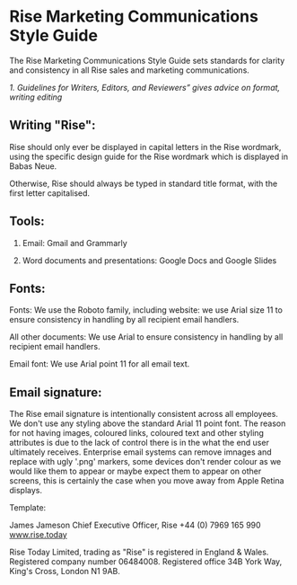 # Rise Marketing Communications Style Guide

The Rise  Marketing Communications Style Guide sets standards for clarity and consistency
in all Rise sales and marketing communications. 

*1. Guidelines for Writers, Editors, and Reviewers” gives advice on format, writing editing*

Writing "Rise": 
---

Rise should only ever be displayed in capital letters in the Rise wordmark, using the specific design guide for the Rise wordmark which is displayed in Babas Neue.

Otherwise, Rise should always be typed in standard title format, with the first letter capitalised.

Tools: 
---

1. Email: Gmail and Grammarly 

2. Word documents and presentations: Google Docs and Google Slides


Fonts: 
---

Fonts: We use the Roboto family, including website: we use Arial size 11 to ensure consistency in handling by all recipient email handlers.

All other documents: We use Arial to ensure consistency in handling by all recipient email handlers.

Email font: We use Arial point 11 for all email text.

Email signature:
---

The Rise email signature is intentionally consistent across all employees. We don't use any styling above the standard Arial 11 point font. The reason for not having images, coloured links, coloured text and other styling attributes is due to the lack of control there is in the what the end user ultimately receives. Enterprise email systems can remove imnages and replace with ugly '.png' markers, some devices don't render colour as we would like them to appear or maybe expect them to appear on other screens, this is certainly the case when you move away from Apple Retina displays. 

Template:

James Jameson
Chief Executive Officer, Rise
+44 (0) 7969 165 990
www.rise.today

Rise Today Limited, trading as "Rise" is registered in England & Wales.
Registered company number 06484008.
Registered office 34B York Way, King's Cross, London N1 9AB.



